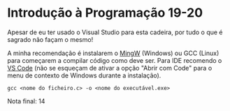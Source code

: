 # Introdução à Programação 19-20

Apesar de eu ter usado o Visual Studio para esta cadeira, por tudo o que é sagrado não façam o mesmo!

A minha recomendação é instalarem o [MingW](https://sourceforge.net/projects/mingw/) (Windows) ou GCC (Linux) para começarem a compilar código como deve ser. Para IDE recomendo o [VS Code](https://code.visualstudio.com/download) (não se esqueçam de ativar a opção "Abrir com Code" para o menu de contexto de Windows durante a instalação).

`gcc <nome do ficheiro.c> -o <nome do executável.exe>`

Nota final: 14